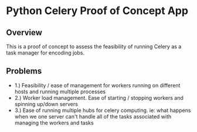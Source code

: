 Python Celery Proof of Concept App
=

Overview
-

This is a proof of concept to assess the feasibility of running Celery as a task manager for encoding jobs.

Problems
-

-	1.) Feasibility / ease of management for workers running on different hosts and running multiple processes
-	2.) Worker load management. Ease of starting / stopping workers and spinning up/down servers
-	3.) Ease of running multiple hubs for celery computing. ie: what happens when we one server can't handle all of the tasks associated with managing the workers and tasks

